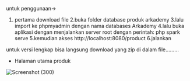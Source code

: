 untuk penggunaan-> 

1. pertama download file
2.buka folder database produk arkademy 
3.lalu import  ke phpmyadmin dengan nama databases Arkademy
4.lalu buka aplikasi dengan menjalankan server root dengan perintah: php spark serve 
5.kemudian akses http://localhost:8080/product
6.jalankan


untuk versi lengkap bisa langsung download yang zip di dalam file.........



- Halaman utama produk

![Screenshot (300)](https://user-images.githubusercontent.com/69374541/90969233-76056280-e520-11ea-86f1-89ae86bef5a9.png)


